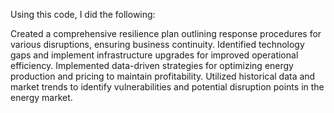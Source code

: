 Using this code, I did the following:

Created a comprehensive resilience plan outlining response procedures for various disruptions, ensuring business continuity.
Identified technology gaps and implement infrastructure upgrades for improved operational efficiency.
Implemented data-driven strategies for optimizing energy production and pricing to maintain profitability.
Utilized historical data and market trends to identify vulnerabilities and potential disruption points in the energy market.
